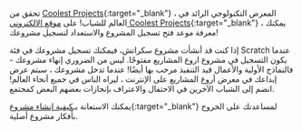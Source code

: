تحقق من [Coolest Projects](https://coolestprojects.org/){:target="_blank"} ، المعرض التكنولوجي الرائد في العالم للشباب! على [موقع الالكتروني Coolest Projects](https://coolestprojects.org/){:target="_blank"} ، يمكنك معرفة موعد فتح تسجيل المشروع والاستعداد لتسجيل مشروعك!

إذا كنت قد أنشأت مشروع سكراتش، فيمكنك تسجيل مشروعك في فئة Scratch عندما يكون التسجيل في مشروع اروع المشاريع مفتوحًا. ليس من الضروري إنهاء مشروعك - فالنماذج الأولية والأعمال قيد التنفيذ مرحب بها أيضًا! عندما تدخل مشروعك ، سيتم عرض إبداعك في معرض أروع المشاريع على الإنترنت ، ليراه الناس في جميع أنحاء العالم! انضم إلى الشباب الآخرين في الاحتفال والاعتراف بإنجازات بعضهم البعض كمجتمع.

يمكنك الاستعانة بـ[كيفية إنشاء مشروع](https://coolestprojects.org/2020/03/31/how-to-make-a-project-workbook-and-additional-resources/){:target="_blank"} لمساعدتك على الخروج بأفكار مشروع أصلية.

